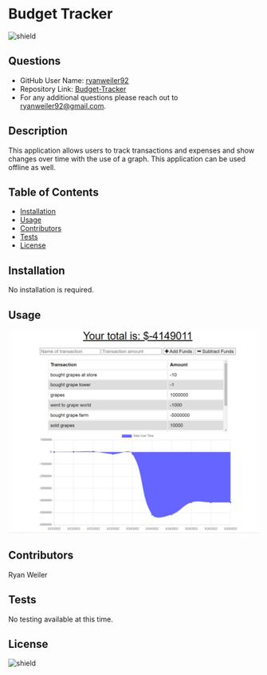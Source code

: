 # Budget Tracker
![shield](https://img.shields.io/badge/license-No%20License-green)

## Questions
* GitHub User Name: [ryanweiler92](https://github.com/ryanweiler92)
* Repository Link: [Budget-Tracker](https://github.com/ryanweiler92/Budget-Tracker)
* For any additional questions please reach out to ryanweiler92@gmail.com.

## Description
This application allows users to track transactions and expenses and show changes over time with the use of a graph. This application can be used offline as well. 

## Table of Contents
* [Installation](#installation)
* [Usage](#usage)
* [Contributors](#contributors)
* [Tests](#tests)
* [License](#license)

## Installation
No installation is required. 

## Usage
![screenshot](./public/images/screenshot.jpg)

## Contributors
Ryan Weiler

## Tests 
No testing available at this time.

## License
![shield](https://img.shields.io/badge/license-No%20License-green)  